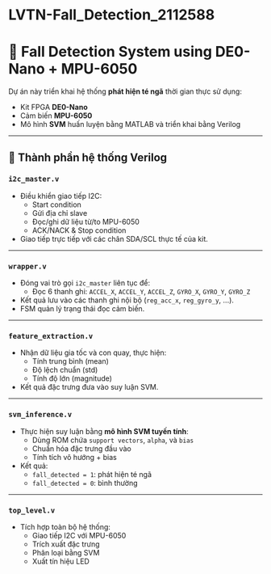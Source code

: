 # LVTN-Fall_Detection_2112588
# 🎯 Fall Detection System using DE0-Nano + MPU-6050

Dự án này triển khai hệ thống **phát hiện té ngã** thời gian thực sử dụng:
- Kit FPGA **DE0-Nano**
- Cảm biến **MPU-6050**
- Mô hình **SVM** huấn luyện bằng MATLAB và triển khai bằng Verilog

---

## 🔧 Thành phần hệ thống Verilog

### `i2c_master.v`
- Điều khiển giao tiếp I2C:
  - Start condition
  - Gửi địa chỉ slave
  - Đọc/ghi dữ liệu từ/to MPU-6050
  - ACK/NACK & Stop condition
- Giao tiếp trực tiếp với các chân SDA/SCL thực tế của kit.

---

### `wrapper.v`
- Đóng vai trò gọi `i2c_master` liên tục để:
  - Đọc 6 thanh ghi: `ACCEL_X`, `ACCEL_Y`, `ACCEL_Z`, `GYRO_X`, `GYRO_Y`, `GYRO_Z`
- Kết quả lưu vào các thanh ghi nội bộ (`reg_acc_x`, `reg_gyro_y`, ...).
- FSM quản lý trạng thái đọc cảm biến.

---

### `feature_extraction.v`
- Nhận dữ liệu gia tốc và con quay, thực hiện:
  - Tính trung bình (mean)
  - Độ lệch chuẩn (std)
  - Tính độ lớn (magnitude)
- Kết quả đặc trưng đưa vào suy luận SVM.

---

### `svm_inference.v`
- Thực hiện suy luận bằng **mô hình SVM tuyến tính**:
  - Dùng ROM chứa `support vectors`, `alpha`, và `bias`
  - Chuẩn hóa đặc trưng đầu vào
  - Tính tích vô hướng + bias
- Kết quả:
  - `fall_detected = 1`: phát hiện té ngã
  - `fall_detected = 0`: bình thường

---

### `top_level.v`
- Tích hợp toàn bộ hệ thống:
  - Giao tiếp I2C với MPU-6050
  - Trích xuất đặc trưng
  - Phân loại bằng SVM
  - Xuất tín hiệu LED

